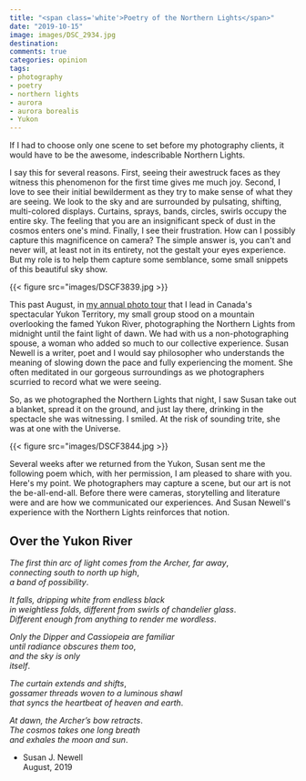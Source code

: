 ```yaml
---
title: "<span class='white'>Poetry of the Northern Lights</span>"
date: "2019-10-15"
image: images/DSC_2934.jpg
destination:
comments: true
categories: opinion
tags:
- photography
- poetry
- northern lights
- aurora
- aurora borealis
- Yukon
---
```


If I had to choose only one scene to set before my photography clients, it would have to be the awesome, indescribable Northern Lights. 

I say this for several reasons. First, seeing their awestruck faces as they witness this phenomenon for the first time gives me much joy. Second, I love to see their initial bewilderment as they try to make sense of what they are seeing. We look to the sky and are surrounded by pulsating, shifting, multi-colored displays. Curtains, sprays, bands, circles, swirls occupy the entire sky. The feeling that you are an insignificant speck of dust in the cosmos enters one's mind. Finally, I see their frustration. How can I possibly capture this magnificence on camera? The simple answer is, you can't and never will, at least not in its entirety, not the gestalt your eyes experience. But my role is to help them capture some semblance, some small snippets of this beautiful sky show. 

{{< figure src="images/DSCF3839.jpg >}}

This past August, in [my annual photo tour](https://lesterpickerphoto.com/products/yukon-adventure-tour/) that I lead in Canada's spectacular Yukon Territory, my small group stood on a mountain overlooking the famed Yukon River, photographing the Northern Lights from midnight until the faint light of dawn. We had with us a non-photographing spouse, a woman who added so much to our collective experience. Susan Newell is a writer, poet and I would say philosopher who understands the meaning of slowing down the pace and fully experiencing the moment. She often meditated in our gorgeous surroundings as we photographers scurried to record what we were seeing. 

So, as we photographed the Northern Lights that night, I saw Susan take out a blanket, spread it on the ground, and just lay there, drinking in the spectacle she was witnessing. I smiled. At the risk of sounding trite, she was at one with the Universe. 

{{< figure src="images/DSCF3844.jpg >}}

Several weeks after we returned from the Yukon, Susan sent me the following poem which, with her permission, I am pleased to share with you. Here's my point. We photographers may capture a scene, but our art is not the be-all-end-all. Before there were cameras, storytelling and literature were and are how we communicated our experiences. And Susan Newell's experience with the Northern Lights reinforces that notion. 


## Over the Yukon River

*The first thin arc of light comes from the Archer, far away*,<br>
*connecting south to north up high*,<br> 
*a band of possibility*. 

*It falls, dripping white from endless black*<br>
*in weightless folds, different from swirls of chandelier glass*.<br> 
*Different enough from anything to render me wordless*. 

*Only the Dipper and Cassiopeia are familiar*<br>
*until radiance obscures them too*,<br> 
*and the sky is only*<br> 
*itself*. 

*The curtain extends and shifts*,<br> 
*gossamer threads woven to a luminous shawl*<br>
*that syncs the heartbeat of heaven and earth*.<br>

*At dawn, the Archer’s bow retracts*.<br>
*The cosmos takes one long breath*<br> 
*and exhales the moon and sun*.

- Susan J. Newell<br>
August, 2019